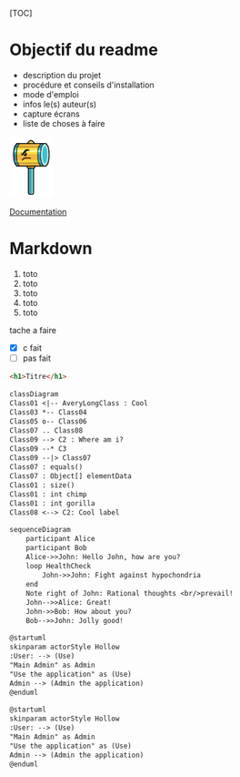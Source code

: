 [TOC]

# Objectif du readme

- description du projet
- procédure et conseils d'installation
- mode d'emploi
- infos le(s) auteur(s)
- capture écrans
- liste de choses à faire

![Ceci est l'image](static/img.png)

[Documentation](https://www.markdownguide.org)

# Markdown

1. toto
1. toto
1. toto
1. toto
1. toto

tache a faire

- [x] c fait
- [ ] pas fait

```html
<h1>Titre</h1>
```

```mermaid
classDiagram
Class01 <|-- AveryLongClass : Cool
Class03 *-- Class04
Class05 o-- Class06
Class07 .. Class08
Class09 --> C2 : Where am i?
Class09 --* C3
Class09 --|> Class07
Class07 : equals()
Class07 : Object[] elementData
Class01 : size()
Class01 : int chimp
Class01 : int gorilla
Class08 <--> C2: Cool label

```

```mermaid
sequenceDiagram
    participant Alice
    participant Bob
    Alice->>John: Hello John, how are you?
    loop HealthCheck
        John->>John: Fight against hypochondria
    end
    Note right of John: Rational thoughts <br/>prevail!
    John-->>Alice: Great!
    John->>Bob: How about you?
    Bob-->>John: Jolly good!

```

```plantuml
@startuml
skinparam actorStyle Hollow
:User: --> (Use)
"Main Admin" as Admin
"Use the application" as (Use)
Admin --> (Admin the application)
@enduml
```

```puml
@startuml
skinparam actorStyle Hollow
:User: --> (Use)
"Main Admin" as Admin
"Use the application" as (Use)
Admin --> (Admin the application)
@enduml
```
